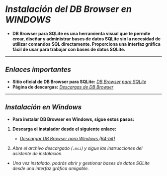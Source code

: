 <!-- Autor: Daniel Benjamin Perez Morales -->
<!-- GitHub: https://github.com/DanielPerezMoralesDev13 -->
<!-- Correo electrónico: danielperezdev@proton.me -->

# ***Instalación del DB Browser en WINDOWS***

- **DB Browser para SQLite es una herramienta visual que te permite crear, diseñar y administrar bases de datos SQLite sin la necesidad de utilizar comandos SQL directamente. Proporciona una interfaz gráfica fácil de usar para trabajar con bases de datos SQLite.**

---

## ***Enlaces importantes***

- **Sitio oficial de DB Browser para SQLite:** *[DB Browser para SQLite](https://sqlitebrowser.org/ "https://sqlitebrowser.org/")*
- **Página de descargas:** *[Descargas de DB Browser](https://sqlitebrowser.org/dl/ "https://sqlitebrowser.org/dl/")*

---

## ***Instalación en Windows***

- **Para instalar DB Browser en Windows, sigue estos pasos:**

1. **Descarga el instalador desde el siguiente enlace:**
   - *[Descargar DB Browser para Windows (64-bit)](https://download.sqlitebrowser.org/DB.Browser.for.SQLite-v3.13.0-win64.msi "https://download.sqlitebrowser.org/DB.Browser.for.SQLite-v3.13.0-win64.msi")*

2. *Abre el archivo descargado (`.msi`) y sigue las instrucciones del asistente de instalación.*

- *Una vez instalado, podrás abrir y gestionar bases de datos SQLite desde una interfaz gráfica amigable.*
